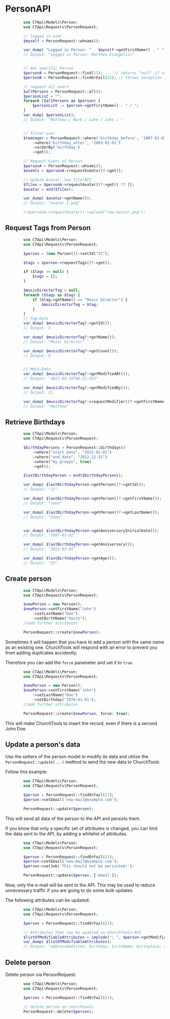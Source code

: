 # PersonAPI

```php
        use CTApi\Models\Person;
        use CTApi\Requests\PersonRequest;

        // logged in user
        $myself = PersonRequest::whoami();

        var_dump( "Logged in Person: " . $myself->getFirstName() . " " . $myself->getLastName());
        // Output: "Logged in Person: Matthew Evangelist"


        // Get specific Person
        $personA = PersonRequest::find(21);     // returns "null" if id is invalid
        $personB = PersonRequest::findOrFail(22); // throws exception if id is invalid

        // request all users
        $allPersons = PersonRequest::all();
        $personList = "";
        foreach ($allPersons as $person) {
            $personList .= $person->getFirstName() . " / ";
        }
        var_dump( $personList);
        // Output: "Matthew / Mark / Luke / John / "


        // filter user
        $teenager = PersonRequest::where('birthday_before', '2007-01-01')
            ->where('birthday_after', '2003-01-01')
            ->orderBy('birthday')
            ->get();

        // Request Event of Person
        $personA = PersonRequest::whoami();
        $events = $personA->requestEvents()?->get();

        // Update Avatar: See File-API
        $files = $personA->requestAvatar()?->get() ?? [];
        $avatar = end($files);

        var_dump( $avatar->getName());
        // Output: "avatar-1.png"

        //$personA->requestAvatar()->upload("new-avatar.png");

```

## Request Tags from Person

```php
        use CTApi\Models\Person;
        use CTApi\Requests\PersonRequest;

        $person = (new Person())->setId("21");

        $tags = $person->requestTags()?->get();

        if ($tags == null) {
            $tags = [];
        }

        $musicDirectorTag = null;
        foreach ($tags as $tag) {
            if ($tag->getName() == "Music Director") {
                $musicDirectorTag = $tag;
            }
        }
        // Tag-Data
        var_dump( $musicDirectorTag?->getId());
        // Output: 5

        var_dump( $musicDirectorTag?->getName());
        // Output: "Music Director"

        var_dump( $musicDirectorTag?->getCount());
        // Output: 9


        // Meta-Data
        var_dump( $musicDirectorTag?->getModifiedAt());
        // Output: "2021-05-19T06:21:02Z"

        var_dump( $musicDirectorTag?->getModifiedBy());
        // Output: 21

        var_dump( $musicDirectorTag?->requestModifier()?->getFirstName());
        // Output: "Matthew"


```

## Retrieve Birthdays

```php
        use CTApi\Models\Person;
        use CTApi\Requests\PersonRequest;

        $birthdayPersons = PersonRequest::birthdays()
            ->where("start_date", "2022-01-01")
            ->where("end_date", "2022-12-31")
            ->where("my_groups", true)
            ->get();

        $lastBirthdayPerson = end($birthdayPersons);

        var_dump( $lastBirthdayPerson->getPerson()?->getId());
        // Output: "21"

        var_dump( $lastBirthdayPerson->getPerson()?->getFirstName());
        // Output: "John"

        var_dump( $lastBirthdayPerson->getPerson()?->getLastName());
        // Output: "Snow"


        var_dump( $lastBirthdayPerson->getAnniversaryInitialDate());
        // Output: "1997-03-01"

        var_dump( $lastBirthdayPerson->getAnniversary());
        // Output: "2022-03-01"

        var_dump( $lastBirthdayPerson->getAge());
        // Output: "25"


```

## Create person

```php
        use CTApi\Models\Person;
        use CTApi\Requests\PersonRequest;

        $newPerson = new Person();
        $newPerson->setFirstName("John")
            ->setLastName("Doe")
            ->setBirthName("Smith");
        //add further attributes

        PersonRequest::create($newPerson);

```

Sometimes it will happen that you have to add a person with the same name
as an existing one. ChurchTools will respond with an error to prevent you from
adding duplicates accidently.

Therefore you can add the `force` parameter and set it to `true`.

```php
        use CTApi\Models\Person;
        use CTApi\Requests\PersonRequest;

        $newPerson = new Person();
        $newPerson->setFirstName("John")
            ->setLastName("Doe")
            ->setBirthday("1970-01-01");
        //add further attributes

        PersonRequest::create($newPerson, force: true);

```

This will make ChurchTools to insert the record, even if there is a second John Doe.

## Update a person's data

Use the setters of the person model to modify its data and utilize the
`PersonRequest::update(...)` method to send the new data to ChurchTools.

Follow this example:

```php
        use CTApi\Models\Person;
        use CTApi\Requests\PersonRequest;

        $person = PersonRequest::findOrFail(21);
        $person->setEmail('new-mail@example.com');

        PersonRequest::update($person);

```

This will send all data of the person to the API and persists them.

If you know that only a specific set of attributes is changed, you can limit the
data sent to the API, by adding a whitelist of attributes.

```php
        use CTApi\Models\Person;
        use CTApi\Requests\PersonRequest;

        $person = PersonRequest::findOrFail(21);
        $person->setEmail('new-mail@example.com');
        $person->setJob('This should not be persisted!');

        PersonRequest::update($person, ['email']);

```

Now, only the e-mail will be sent to the API. This may be used to reduce
unnecessary traffic if you are going to do some bulk updates.

The following attributes can be updated:

```php
        use CTApi\Models\Person;
        use CTApi\Requests\PersonRequest;

        $person = PersonRequest::findOrFail(21);

        // Attributes that can be updated in ChurchTools-API
        $listOfModifiableAttributes = implode("; ", $person->getModifiableAttributes());
        var_dump( $listOfModifiableAttributes);
        // Output: "addressAddition; birthday; birthName; birthplace; campusId; city; country; departmentIds; email; fax; firstName; job; lastName; mobile; nickname; phonePrivate; phoneWork; sexId; statusId; street; zip"


```

## Delete person

Delete person via PersonRequest:

```php
        use CTApi\Models\Person;
        use CTApi\Requests\PersonRequest;

        $person = PersonRequest::findOrFail(21);

        // delete person on churchtools
        PersonRequest::delete($person);

```